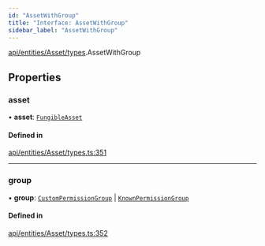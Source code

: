 ```yaml
---
id: "AssetWithGroup"
title: "Interface: AssetWithGroup"
sidebar_label: "AssetWithGroup"
---
```


[api/entities/Asset/types](../../../../../../modules/API/Entities/Asset/Types/Types.md).AssetWithGroup

## Properties

### asset

• **asset**: [`FungibleAsset`](../../../../../../classes/API/Entities/Asset/Fungible/FungibleAsset.md)

#### Defined in

[api/entities/Asset/types.ts:351](https://github.com/PolymeshAssociation/polymesh-sdk/blob/fedc4714f/src/api/entities/Asset/types.ts#L351)

___

### group

• **group**: [`CustomPermissionGroup`](../../../../../../classes/API/Entities/CustomPermissionGroup/CustomPermissionGroup.md) \| [`KnownPermissionGroup`](../../../../../../classes/API/Entities/KnownPermissionGroup/KnownPermissionGroup.md)

#### Defined in

[api/entities/Asset/types.ts:352](https://github.com/PolymeshAssociation/polymesh-sdk/blob/fedc4714f/src/api/entities/Asset/types.ts#L352)

